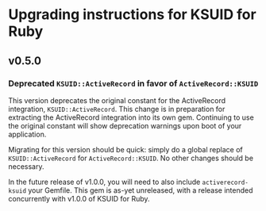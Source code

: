 # Upgrading instructions for KSUID for Ruby

## v0.5.0

### Deprecated `KSUID::ActiveRecord` in favor of `ActiveRecord::KSUID`

This version deprecates the original constant for the ActiveRecord integration, `KSUID::ActiveRecord`. This change is in preparation for extracting the ActiveRecord integration into its own gem. Continuing to use the original constant will show deprecation warnings upon boot of your application.

Migrating for this version should be quick: simply do a global replace of `KSUID::ActiveRecord` for `ActiveRecord::KSUID`. No other changes should be necessary.

In the future release of v1.0.0, you will need to also include `activerecord-ksuid` your Gemfile. This gem is as-yet unreleased, with a release intended concurrently with v1.0.0 of KSUID for Ruby.
